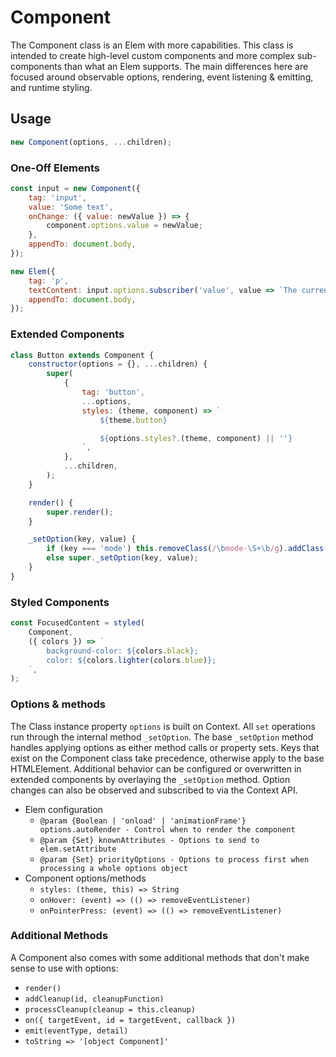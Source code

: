 # Component

The Component class is an Elem with more capabilities. This class is intended to create high-level custom components and more complex sub-components than what an Elem supports. The main differences here are focused around observable options, rendering, event listening & emitting, and runtime styling.

## Usage

```js
new Component(options, ...children);
```

### One-Off Elements

```js
const input = new Component({
	tag: 'input',
	value: 'Some text',
	onChange: ({ value: newValue }) => {
		component.options.value = newValue;
	},
	appendTo: document.body,
});

new Elem({
	tag: 'p',
	textContent: input.options.subscriber('value', value => `The current value is: ${value}`),
	appendTo: document.body,
});
```

### Extended Components

```js
class Button extends Component {
	constructor(options = {}, ...children) {
		super(
			{
				tag: 'button',
				...options,
				styles: (theme, component) => `
					${theme.button}

					${options.styles?.(theme, component) || ''}
				`,
			},
			...children,
		);
	}

	render() {
		super.render();
	}

	_setOption(key, value) {
		if (key === 'mode') this.removeClass(/\bmode-\S+\b/g).addClass(`mode-${value}`);
		else super._setOption(key, value);
	}
}
```

### Styled Components

```js
const FocusedContent = styled(
	Component,
	({ colors }) => `
		background-color: ${colors.black};
		color: ${colors.lighter(colors.blue)};
	`,
);
```

### Options & methods

The Class instance property `options` is built on Context. All `set` operations run through the internal method `_setOption`. The base `_setOption` method handles applying options as either method calls or property sets. Keys that exist on the Component class take precedence, otherwise apply to the base HTMLElement. Additional behavior can be configured or overwritten in extended components by overlaying the `_setOption` method. Option changes can also be observed and subscribed to via the Context API.

- Elem configuration
  - `@param {Boolean | 'onload' | 'animationFrame'} options.autoRender - Control when to render the component`
  - `@param {Set} knownAttributes - Options to send to elem.setAttribute`
  - `@param {Set} priorityOptions - Options to process first when processing a whole options object`
- Component options/methods
  - `styles: (theme, this) => String`
  - `onHover: (event) => (() => removeEventListener)`
  - `onPointerPress: (event) => (() => removeEventListener)`

### Additional Methods

A Component also comes with some additional methods that don't make sense to use with options:

- `render()`
- `addCleanup(id, cleanupFunction)`
- `processCleanup(cleanup = this.cleanup)`
- `on({ targetEvent, id = targetEvent, callback })`
- `emit(eventType, detail)`
- `toString => '[object Component]'`
